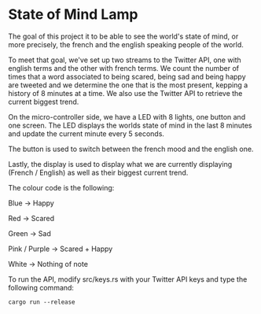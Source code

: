 # State of Mind Lamp

The goal of this project it to be able to see the world's state of mind, or more precisely, the french and the english speaking people of the world.

To meet that goal, we've set up two streams to the Twitter API, one with english terms and the other with french terms.
We count the number of times that a word associated to being scared, being sad and being happy are tweeted and we determine the one that is the most present, kepping a history of 8 minutes at a time.
We also use the Twitter API to retrieve the current biggest trend.

On the micro-controller side, we have a LED with 8 lights, one button and one screen.
The LED displays the worlds state of mind in the last 8 minutes and update the current minute every 5 seconds.

The button is used to switch between the french mood and the english one.

Lastly, the display is used to display what we are currently displaying (French / English) as well as their biggest current trend.

The colour code is the following: 

Blue -> Happy

Red -> Scared

Green -> Sad

Pink / Purple -> Scared + Happy

White -> Nothing of note

To run the API, modify src/keys.rs with your Twitter API keys and type the following command: 
```
cargo run --release
```


